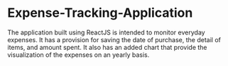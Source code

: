 # Expense-Tracking-Application
The application built using ReactJS is intended to monitor everyday expenses. It has a provision for saving the date of purchase, the detail of items, and amount spent. It also has an added chart that provide the visualization of the expenses on an yearly basis.
